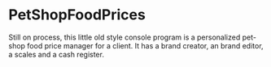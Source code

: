 # PetShopFoodPrices
Still on process, this little old style console program is a personalized pet-shop food price manager for a client. It has a brand creator, an brand editor, a scales and a cash register.
